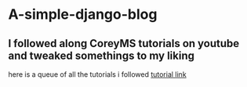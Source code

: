 # A-simple-django-blog 

## I followed along CoreyMS tutorials on youtube and tweaked somethings to my liking
here is a queue of all the tutorials i followed [tutorial link](https://www.youtube.com/watch?v=UmljXZIypDc&list=PL-osiE80TeTtoQCKZ03TU5fNfx2UY6U4p) 
